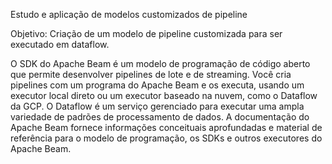 Estudo e aplicação de modelos customizados de pipeline

Objetivo: Criação de um modelo de pipeline customizada para ser executado em dataflow.

O SDK do Apache Beam é um modelo de programação de código aberto que permite desenvolver pipelines de lote e de streaming. 
Você cria pipelines com um programa do Apache Beam e os executa, usando um executor local direto ou um executor baseado na nuvem, como o Dataflow da GCP. 
O Dataflow é um serviço gerenciado para executar uma ampla variedade de padrões de processamento de dados. 
A documentação do Apache Beam fornece informações conceituais aprofundadas e material de referência para o modelo de programação, os SDKs e outros executores do Apache Beam.
